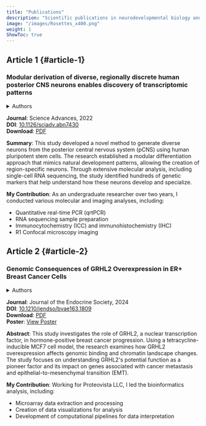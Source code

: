 ```yaml
---
title: "Publications"
description: "Scientific publications in neurodevelopmental biology and cancer genomics, focusing on molecular analysis and bioinformatics."
image: "/images/Rosettes_x400.png"
weight: 1
ShowToc: true
---
```


## Article 1 {#article-1}
### Modular derivation of diverse, regionally discrete human posterior CNS neurons enables discovery of transcriptomic patterns
<details class="author-list">
<summary>Authors</summary>
<div class="author-content">
Nisha R Iyer, Junha Shin, Stephanie Cuskey, Yucheng Tian, Noah R Nicol, Tessa E Doersch, Frank Seipel, Sunnie Grace McCalla, Sushmita Roy, Randolph S Ashton
</div>
</details>

**Journal**: Science Advances, 2022  
**DOI**: <a href="https://doi.org/10.1126/sciadv.abn7430" target="_blank" rel="noopener noreferrer">10.1126/sciadv.abn7430</a>  
**Download**: <a href="/documents/sciadv.abn7430.pdf" target="_blank" rel="noopener noreferrer">PDF</a>

**Summary**:
This study developed a novel method to generate diverse neurons from the posterior central nervous system (pCNS) using human pluripotent stem cells. The research established a modular differentiation approach that mimics natural development patterns, allowing the creation of region-specific neurons. Through extensive molecular analysis, including single-cell RNA sequencing, the study identified hundreds of genetic markers that help understand how these neurons develop and specialize.

**My Contribution**:
As an undergraduate researcher over two years, I conducted various molecular and imaging analyses, including:
- Quantitative real-time PCR (qrtPCR)
- RNA sequencing sample preparation
- Immunocytochemistry (ICC) and immunohistochemistry (IHC)
- R1 Confocal microscopy imaging

## Article 2 {#article-2}
### Genomic Consequences of GRHL2 Overexpression in ER+ Breast Cancer Cells
<details class="author-list">
<summary>Authors</summary>
<div class="author-content">
Kaelyn O Allen, BS, Christy Zheng, BS, Natalia Solodin, BS, Mary S Ozers, PhD, Christopher L Warren, PhD, Paige E Messa, BS, Noah R Nicol, BS, Daniel T Vogt, PhD, Mark B Meyer, Elaine T Alarid, PhD
</div>
</details>

**Journal**: Journal of the Endocrine Society, 2024  
**DOI**: <a href="https://doi.org/10.1210/jendso/bvae163.1809" target="_blank" rel="noopener noreferrer">10.1210/jendso/bvae163.1809</a>  
**Download**: <a href="/documents/2024_paper.pdf" target="_blank" rel="noopener noreferrer">PDF</a>  
**Poster**: <a href="/documents/Poster Draft 4.pdf" target="_blank" rel="noopener noreferrer">View Poster</a>

**Abstract**:
This study investigates the role of GRHL2, a nuclear transcription factor, in hormone-positive breast cancer progression. Using a tetracycline-inducible MCF7 cell model, the research examines how GRHL2 overexpression affects genomic binding and chromatin landscape changes. The study focuses on understanding GRHL2's potential function as a pioneer factor and its impact on genes associated with cancer metastasis and epithelial-to-mesenchymal transition (EMT).

**My Contribution**:
Working for Proteovista LLC, I led the bioinformatics analysis, including:
- Microarray data extraction and processing
- Creation of data visualizations for analysis
- Development of computational pipelines for data interpretation
